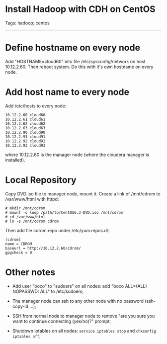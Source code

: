 # Install Hadoop with CDH on CentOS
Tags: hadoop; centos

------

# Define hostname on every node

Add "HOSTNAME=cloud60" into file /etc/sysconfig/network on host 10.12.2.60. Then reboot system.
Do this with it's own hostname on every node.

# Add host name to every node

Add /etc/hosts to every node:

    10.12.2.60 cloud60
    10.12.2.61 cloud61
    10.12.2.62 cloud62
    10.12.2.63 cloud63
    10.12.2.90 cloud90
    10.12.2.91 cloud91
    10.12.2.92 cloud92
    10.12.2.93 cloud93

where 10.12.2.60 is the manager node (where the cloudera manager is installed).

# Local Repository

Copy DVD iso file to manager node, mount it. Create a link of /mnt/cdrom to /var/www/html with httpd:

    # mkdir /mnt/cdrom
    # mount -o loop /path/to/CentOS6.3-DVD.iso /mnt/cdrom
    # cd /var/www/html
    # ln -s /mnt/cdrom cdrom

Then add file cdrom.repo under /etc/yum.repos.d/:

    [cdrom]
    name = CDROM
    baseurl = http://10.12.2.60/cdrom/
    gpgcheck = 0

# Other notes

* Add user "boco" to "sudoers" on all nodes: add "boco ALL=(ALL) NOPASSWD: ALL" to /etc/sudoers;

* The manager node can ssh to any other node with no password (ssh-copy-id ...);

* SSH from normal node to manager node to remove "are you sure you want to continue connecting (yes/no)?" prompt;

* Shutdown iptables on all nodes: `service iptables stop` and `chkconfig iptables off`;
